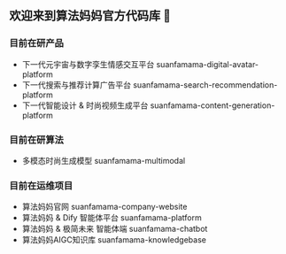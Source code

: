 ## 欢迎来到算法妈妈官方代码库 👋

### 目前在研产品
* 下一代元宇宙与数字孪生情感交互平台 suanfamama-digital-avatar-platform
* 下一代搜索与推荐计算广告平台 suanfamama-search-recommendation-platform
* 下一代智能设计 & 时尚视频生成平台 suanfamama-content-generation-platform

### 目前在研算法
* 多模态时尚生成模型 suanfamama-multimodal

### 目前在运维项目
* 算法妈妈官网 suanfamama-company-website
* 算法妈妈 & Dify 智能体平台 suanfamama-platform
* 算法妈妈 & 极简未来 智能体端 suanfamama-chatbot
* 算法妈妈AIGC知识库 suanfamama-knowledgebase

<!--

**Here are some ideas to get you started:**

🙋‍♀️ A short introduction - what is your organization all about?
🌈 Contribution guidelines - how can the community get involved?
👩‍💻 Useful resources - where can the community find your docs? Is there anything else the community should know?
🍿 Fun facts - what does your team eat for breakfast?
🧙 Remember, you can do mighty things with the power of [Markdown](https://docs.github.com/github/writing-on-github/getting-started-with-writing-and-formatting-on-github/basic-writing-and-formatting-syntax)
-->
